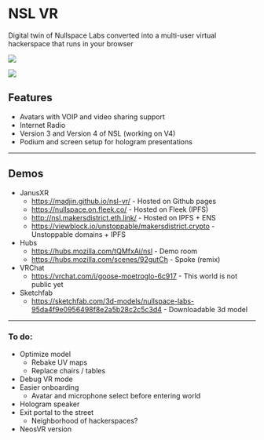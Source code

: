 # NSL VR

Digital twin of Nullspace Labs converted into a multi-user virtual hackerspace that runs in your browser

![](https://i.imgur.com/U6rdRyN.jpg)

![](https://i.imgur.com/R81peLn.jpg)

## Features

- Avatars with VOIP and video sharing support
- Internet Radio
- Version 3 and Version 4 of NSL (working on V4)
- Podium and screen setup for hologram presentations

---

## Demos

- JanusXR
  - https://madjin.github.io/nsl-vr/ - Hosted on Github pages
  - https://nullspace.on.fleek.co/ - Hosted on Fleek (IPFS)
  - http://nsl.makersdistrict.eth.link/ - Hosted on IPFS + ENS
  - https://viewblock.io/unstoppable/makersdistrict.crypto - Unstoppable domains + IPFS
- Hubs
  - https://hubs.mozilla.com/tQMfxAi/nsl - Demo room
  - https://hubs.mozilla.com/scenes/92gutCh - Spoke (remix)
- VRChat
  - https://vrchat.com/i/goose-moetroglo-6c917 - This world is not public yet
- Sketchfab
  - https://sketchfab.com/3d-models/nullspace-labs-95da4f9e0956498f8e2a5b28c2c5c3d4 - Downloadable 3d model

---

### To do:

- Optimize model
  - Rebake UV maps
  - Replace chairs / tables
- Debug VR mode
- Easier onboarding
  - Avatar and microphone select before entering world
- Hologram speaker
- Exit portal to the street
  - Neighborhood of hackerspaces?
- NeosVR version

